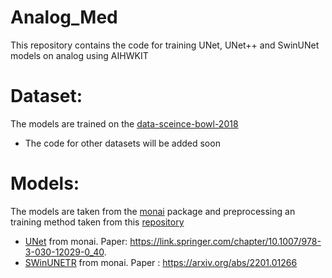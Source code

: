 # Analog_Med
This repository contains the code for training UNet, UNet++ and SwinUNet models on analog using AIHWKIT

# Dataset:
The models are trained on the [data-sceince-bowl-2018](https://www.kaggle.com/competitions/data-science-bowl-2018/data)
- The code for other datasets will be added soon

# Models:
The models are taken from the [monai](https://docs.monai.io/en/stable/networks.html) package and preprocessing an training method taken from this [repository](https://github.com/4uiiurz1/pytorch-nested-unet)
- [UNet](https://docs.monai.io/en/stable/networks.html#unet) from monai. Paper: https://link.springer.com/chapter/10.1007/978-3-030-12029-0_40.
- [SWinUNETR](https://docs.monai.io/en/stable/networks.html#swinunetr) from monai. Paper : https://arxiv.org/abs/2201.01266
